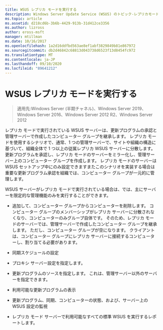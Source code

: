 ```yaml
---
title: WSUS レプリカ モードを実行する
description: Windows Server Update Service (WSUS) のトピック-レプリカモードの構成方法
ms.topic: article
ms.assetid: d218cd6b-3b6b-4429-913b-31d412ce3356
ms.author: lizross
author: eross-msft
manager: mtillman
ms.date: 10/16/2017
ms.openlocfilehash: 1a2d16ddfbd563ae8ef1abf3829849b81e867972
ms.sourcegitcommit: db2d46842c68813d043738d6523f13d8454fc972
ms.translationtype: MT
ms.contentlocale: ja-JP
ms.lasthandoff: 09/10/2020
ms.locfileid: "89641212"
---
```

# <a name="running-wsus-replica-mode"></a>WSUS レプリカ モードを実行する

>適用先:Windows Server (半期チャネル)、Windows Server 2019、Windows Server 2016、Windows Server 2012 R2、Windows Server 2012

レプリカ モードで実行されている WSUS サーバーは、更新プログラムの承認と管理サーバーで作成したコンピューター グループを継承します。 レプリカ モードを使用するシナリオで、通常、1 つの管理サーバーで、サイトや組織の構造に基づいて、組織全体で 1 つ以上の従属レプリカ WSUS サーバーに分散します。 更新プログラムを承認し、レプリカ モードのサーバーをミラー化し、管理サーバー上のコンピューター グループを作成します。 レプリカ モードのサーバーは WSUS セットアップ中にのみ設定できますまたこのシナリオを実装する場合は重要な更新プログラム承認を組織では、コンピューター グループが一元的に管理します。

WSUS サーバーがレプリカ モードで実行されている場合は、では、主にサーバーを限定的な管理機能のみを実行することができます。

-   追加して、コンピューター グループからコンピューターを削除します。 コンピューター グループのメンバーシップがレプリカ サーバーに分散されなくなり、コンピューターのみグループ自体です。 そのため、レプリカ モードのサーバーでは、管理サーバーで作成したコンピューター グループを継承します。 ただし、コンピューター グループが空になります。 クライアントは、コンピューター グループにレプリカ サーバーに接続するコンピューターし、割り当てる必要があります。

-   同期スケジュールの設定

-   プロキシ サーバー設定を指定します。

-   更新プログラムのソースを指定します。 これは、管理サーバー以外のサーバーを指定できます。

-   利用可能な更新プログラムの表示

-   更新プログラム、同期、コンピューターの状態、および、サーバー上の WSUS 設定の監視

-   レプリカ モード サーバーで利用可能なすべての標準 WSUS を実行するレポートします。



